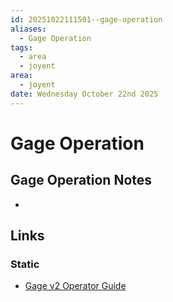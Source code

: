 ```yaml
---
id: 20251022111501--gage-operation
aliases:
  - Gage Operation
tags:
  - area
  - joyent
area:
  - joyent
date: Wednesday October 22nd 2025
---
```


# Gage Operation

## Gage Operation Notes

-

## Links

### Static

- [Gage v2 Operator Guide](https://wiki-joyent.atlassian.net/wiki/spaces/sysops/pages/26186508/Gage+v2+Operator+Guide)

